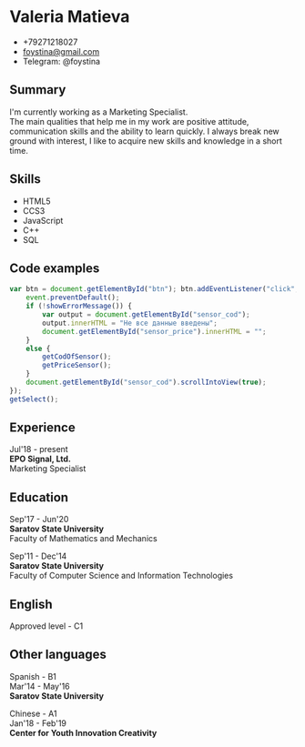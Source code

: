 # Valeria Matieva
- +79271218027  
- foystina@gmail.com  
- Telegram: @foystina

## Summary
I'm currently working as a Marketing Specialist.  
The main qualities that help me in my work are positive attitude, communication skills and the ability to learn quickly. I always break new ground with interest, I like to acquire new skills and knowledge in a short time. 

## Skills
- HTML5
- CCS3
- JavaScript
- C++
- SQL

## Code examples
``` JavaScript
var btn = document.getElementById("btn"); btn.addEventListener("click", function (event) {
    event.preventDefault();
    if (!showErrorMessage()) {
        var output = document.getElementById("sensor_cod");
        output.innerHTML = "Не все данные введены";
        document.getElementById("sensor_price").innerHTML = "";
    }
    else {
        getCodOfSensor();
        getPriceSensor();
    }
    document.getElementById("sensor_cod").scrollIntoView(true);
});
getSelect();
```

## Experience

Jul'18 - present  
**EPO Signal, Ltd.**  
Marketing Specialist


## Education

Sep'17 - Jun'20  
**Saratov State University**             
Faculty of Mathematics and Mechanics

Sep'11 - Dec'14  
**Saratov State University**  
Faculty of Computer Science and Information Technologies

## English
Approved level - C1

## Other languages
Spanish - B1  
Mar'14 - May'16  
**Saratov State University** 

Chinese - A1  
Jan'18 - Feb'19  
**Center for Youth Innovation Creativity**
